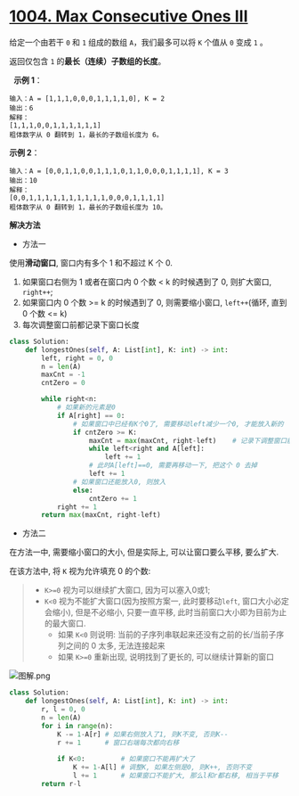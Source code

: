 # [1004. Max Consecutive Ones III](https://leetcode.com/problems/max-consecutive-ones-iii/)

给定一个由若干 `0` 和 `1` 组成的数组 `A`，我们最多可以将 `K` 个值从 `0` 变成 `1` 。

返回仅包含 `1` 的**最长（连续）子数组的长度**。

 
**示例 1**：
```
输入：A = [1,1,1,0,0,0,1,1,1,1,0], K = 2
输出：6
解释： 
[1,1,1,0,0,1,1,1,1,1,1]
粗体数字从 0 翻转到 1，最长的子数组长度为 6。
```

**示例 2**：
```
输入：A = [0,0,1,1,0,0,1,1,1,0,1,1,0,0,0,1,1,1,1], K = 3
输出：10
解释：
[0,0,1,1,1,1,1,1,1,1,1,1,0,0,0,1,1,1,1]
粗体数字从 0 翻转到 1，最长的子数组长度为 10。
```

**解决方法**

* 方法一

使用**滑动窗口**, 窗口内有多个 1 和不超过 K 个 0. 

1. 如果窗口右侧为 1 或者在窗口内 0 个数 < k 的时候遇到了 0, 则扩大窗口, `right++`;
2. 如果窗口内 0 个数 >= k 的时候遇到了 0, 则需要缩小窗口, `left++`(循环, 直到 0 个数 <= k)
3. 每次调整窗口前都记录下窗口长度

```py
class Solution:
    def longestOnes(self, A: List[int], K: int) -> int:
        left, right = 0, 0
        n = len(A)
        maxCnt = -1
        cntZero = 0

        while right<n:
            # 如果新的元素是0
            if A[right] == 0:
                # 如果窗口中已经有K个0了, 需要移动left减少一个0, 才能放入新的
                if cntZero >= K:
                    maxCnt = max(maxCnt, right-left)    # 记录下调整窗口前, 当前窗口的长度
                    while left<right and A[left]:
                        left += 1
                    # 此时A[left]==0, 需要再移动一下, 把这个 0 去掉
                    left += 1
                # 如果窗口还能放入0, 则放入
                else:
                    cntZero += 1
            right += 1
        return max(maxCnt, right-left)
```

* 方法二

在方法一中, 需要缩小窗口的大小, 但是实际上, 可以让窗口要么平移, 要么扩大.

在该方法中, 将 `K` 视为允许填充 0 的个数: 
> * `K>=0` 视为可以继续扩大窗口, 因为可以塞入0或1; 
> * `K<0` 视为不能扩大窗口(因为按照方案一, 此时要移动`left`, 窗口大小必定会缩小), 但是不必缩小, 只要一直平移, 此时当前窗口大小即为目前为止的最大窗口.
>   * 如果 `K<0` 则说明: 当前的子序列串联起来还没有之前的长/当前子序列之间的 0 太多, 无法连接起来
>   * 如果 `K>=0` 重新出现, 说明找到了更长的, 可以继续计算新的窗口

![图解.png](https://i.loli.net/2021/02/19/QcgM4ortfRHdXpN.png)

```py
class Solution:
    def longestOnes(self, A: List[int], K: int) -> int:
        r, l = 0, 0
        n = len(A)
        for i in range(n):
            K -= 1-A[r] # 如果右侧放入了1, 则K不变, 否则K--
            r += 1      # 窗口右端每次都向右移
            
            if K<0:         # 如果窗口不能再扩大了
                K += 1-A[l] # 调整K, 如果左侧是0, 则K++, 否则不变
                l += 1      # 如果窗口不能扩大, 那么l和r都右移, 相当于平移
        return r-l
```